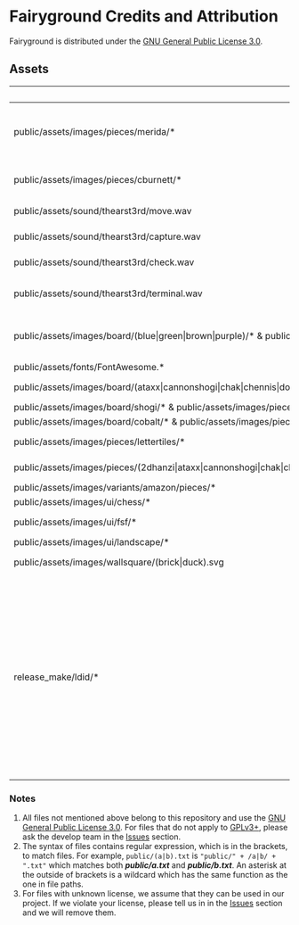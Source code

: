 # Fairyground Credits and Attribution

Fairyground is distributed under the [GNU General Public License 3.0](LICENSE).

## Assets

Files | Source | Author | License | Notes
--- | --- | --- | --- | ---
public/assets/images/pieces/merida/* | The [lila](https://github.com/ornicar/lila/tree/master/public/piece/merida) repository, the [pychess-variants](https://github.com/gbtami/pychess-variants/tree/master/static/images/pieces/merida) repository, [ffish-test](https://github.com/thearst3rd/ffish-test) | Armando Hernandez Marroquin | [GPLv2+], see [lila's COPYING.md](https://github.com/ornicar/lila/blob/master/COPYING.md) |
public/assets/images/pieces/cburnett/* | [wikimedia commons](https://commons.wikimedia.org/wiki/Category:SVG_chess_pieces) | various authors, main author cburnett | [CC BY-SA 3.0] |
public/assets/sound/thearst3rd/move.wav | [ffish-test](https://github.com/thearst3rd/ffish-test) | [Terry Hearst](https://github.com/thearst3rd) | [CC0] (Public Domain)
public/assets/sound/thearst3rd/capture.wav | [ffish-test](https://github.com/thearst3rd/ffish-test) | [Terry Hearst](https://github.com/thearst3rd) | [CC0] (Public Domain)
public/assets/sound/thearst3rd/check.wav | ["Notification 1_1"](https://freesound.org/people/Joao_Janz/sounds/478502/) on freesound.org | [Joao_Janz](https://freesound.org/people/Joao_Janz/) | [CC BY-NC 3.0]
public/assets/sound/thearst3rd/terminal.wav | ["Chord Alert Notification"](https://freesound.org/people/graham_makes/sounds/457518/) on freesound.org | [graham_makes](https://freesound.org/people/graham_makes/) | [CC BY 3.0]
public/assets/images/board/(blue\|green\|brown\|purple)/* & public/assets/chessground.css | [chessground-examples](https://github.com/ornicar/chessground-examples) and [pychess-variants](https://github.com/gbtami/pychess-variants) | Lichess contributors and pychess-variants contributors (???) | [GPLv3+] |
public/assets/fonts/FontAwesome.* | [Font Awesome](https://github.com/FortAwesome/Font-Awesome) | [fontawesome.com](https://fontawesome.com) | See [LICENSE](https://fontawesome.dashgame.com/#license) |
public/assets/images/board/(ataxx\|cannonshogi\|chak\|chennis\|dobutsu\|gorogoro\|ic\|janggi\|makruk\|minishogi\|minixiangqi\|sittuyin\|torishogi\|xiangqi)/* | [pychess-variants](https://github.com/gbtami/pychess-variants) | pychess-variants contributors (???) | [GPLv3+] |
public/assets/images/board/shogi/* & public/assets/images/pieces/portella2kanji/* | [Lishogi](https://lishogi.org) | (Unknown) | (Unknown) |
public/assets/images/board/cobalt/* & public/assets/images/pieces/meridaletters/* & public/assets/images/pieces/cburnettletters/* | [dpldgr](https://github.com/dpldgr) | [dpldgr](https://github.com/dpldgr) | [GPLv3+] |
public/assets/images/pieces/lettertiles/* | [dpldgr](https://github.com/dpldgr) | [dpldgr](https://github.com/dpldgr) | [CC BY-SA 4.0] |
public/assets/images/pieces/(2dhanzi\|ataxx\|cannonshogi\|chak\|chennis\|dobutsu\|empire\|janggi\|khans\|kyoto\|makruk\|mansindam\|orda\|ordamirror\|ordavsempire\|seirawan\|shinobi\|shinobiplus\|sittuyin\|spartan\|synochess\|torishogi\|wikim)/* | [pychess-variants](https://github.com/gbtami/pychess-variants) | pychess-variants contributors (???) | [GPLv3+] |
public/assets/images/variants/amazon/pieces/* | [dpldgr](https://github.com/dpldgr) | [dpldgr](https://github.com/dpldgr) | [GPLv3+] |
public/assets/images/ui/chess/* | [Google Images](https://www.google.com/search/about-this-image?img=H4sIAAAAAAAA_wEYAOf_ChYIsbjLrorepu3XARD3yb7l5vWSjskBdRUZMxgAAAA%3D&q=https://abcnews.go.com/International/russian-chess-player-accused-poison-plot-championship/story?id%3D112702831&ctx=iv&hl=en&sa=X&ved=2ahUKEwiM9I-OybiJAxUUnIQIHTN8EeIQg4ILegQIABAS) | (Unknown) | (Unknown) |
public/assets/images/ui/fsf/* | [fairy-stockfish.github.io](https://github.com/fairy-stockfish/fairy-stockfish.github.io/issues/5) | [Fabian Fichter](https://github.com/ianfab) | [CC BY-NC-SA 4.0] |
public/assets/images/ui/landscape/* | [Alpha Coders](https://art.alphacoders.com/arts/view/43824) | (Unknown) | (Unknown) |
public/assets/images/wallsquare/(brick\|duck).svg | [pychess-variants](https://github.com/gbtami/pychess-variants) | pychess-variants contributors (???) | [GPLv3+] |
release_make/ldid/* | [Link Identity Editor Release](https://github.com/ProcursusTeam/ldid/releases) | [ProcursusTeam](https://github.com/ProcursusTeam) | [AGPLv3+] | Source code is not changed. Only used in the build process of this project. Files are not transferred to end users when accessing the webpage online or downloading the offline application.

[CC BY-NC-SA 4.0]: https://creativecommons.org/licenses/by-nc-sa/4.0/
[CC BY-SA 4.0]: https://creativecommons.org/licenses/by-sa/4.0/
[CC0]: https://creativecommons.org/share-your-work/public-domain/cc0/
[CC BY-NC 3.0]: https://creativecommons.org/licenses/by-nc/3.0/
[CC BY-SA 3.0]: https://creativecommons.org/licenses/by-sa/3.0/
[CC BY 3.0]: https://creativecommons.org/licenses/by/3.0/
[GPLv2+]: https://www.gnu.org/licenses/gpl-2.0.txt
[GPLv3+]: https://www.gnu.org/licenses/gpl-3.0.txt
[AGPLv3+]: https://www.gnu.org/licenses/agpl-3.0.txt

### Notes

1. All files not mentioned above belong to this repository and use the [GNU General Public License 3.0](LICENSE). For files that do not apply to [GPLv3+], please ask the develop team in the [Issues](https://github.com/ianfab/fairyground/issues) section.
2. The syntax of files contains regular expression, which is in the brackets, to match files. For example, `public/(a|b).txt` is `"public/" + /a|b/ + ".txt"` which matches both _**public/a.txt**_ and _**public/b.txt**_. An asterisk at the outside of brackets is a wildcard which has the same function as the one in file paths.
3. For files with unknown license, we assume that they can be used in our project. If we violate your license, please tell us in in the [Issues](https://github.com/ianfab/fairyground/issues) section and we will remove them.
